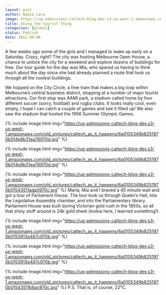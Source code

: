 ```yaml
---
layout: post
author: Nadia Lara
image: https://ug-admissions-caltech-blog-dev.s3-us-west-1.amazonaws.com/old_pictures/caltech_as_it_happens/6a0105349b8251970b015435119e94970c.jpg
title: Doing the tourist thing
categories: [global]
status: Publish
date: 2011-09-06
---
```


A few weeks ago some of the girls and I managed to wake up early on a Saturday. Crazy, right? The city was hosting Melbourne Open House, a chance to unlock the city for a weekend and explore dozens of buildings for free. Our tour guide for the day was Mia, who spared us having to think much about the day since she had already planned a route that took us through all the coolest buildings.

We hopped on the City Circle, a free tram that makes a big loop within Melbourne’s central business district, stopping at a number of major tourist attractions. Our first stop was AAMI park, a stadium called home by four different soccer (sorry, football) and rugby clubs. It looks really cool, even empty, I hope I can catch a couple of games and see it filled up! We also saw the stadium that hosted the 1956 Summer Olympic Games.


{% include image.html img="https://ug-admissions-caltech-blog-dev.s3-us-west-1.amazonaws.com/old_pictures/caltech_as_it_happens/6a0105349b8251970b014e8b31ea76970d.jpg" %}

{% include image.html img="https://ug-admissions-caltech-blog-dev.s3-us-west-1.amazonaws.com/old_pictures/caltech_as_it_happens/6a0105349b8251970b014e8b31ea76970d.jpg" %}

{% include image.html img="https://ug-admissions-caltech-blog-dev.s3-us-west-1.amazonaws.com/old_pictures/caltech_as_it_happens/6a0105349b8251970b01543511ada0970c.jpg" %}
Maria, Mia and I braved a 45 minute wait and got a tour of Parliament House. The tour took us through Queen’s Hall, into the Legislative Assembly chamber, and into the Parliamentary library. Parliament House was built during Victorian gold rush in the 1850s, so all that shiny stuff around is 24k gold sheet (lookie here, I learned something!).


{% include image.html img="https://ug-admissions-caltech-blog-dev.s3-us-west-1.amazonaws.com/old_pictures/caltech_as_it_happens/6a0105349b8251970b0153913e487c970b.jpg" %}

{% include image.html img="https://ug-admissions-caltech-blog-dev.s3-us-west-1.amazonaws.com/old_pictures/caltech_as_it_happens/6a0105349b8251970b0153913e487c970b.jpg" %}

{% include image.html img="https://ug-admissions-caltech-blog-dev.s3-us-west-1.amazonaws.com/old_pictures/caltech_as_it_happens/6a0105349b8251970b01543511b6ac970c.jpg" %}
P.S. That is, of course, 22°C.

